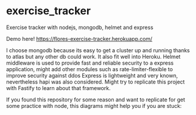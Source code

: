 # exercise_tracker
Exercise tracker with nodejs, mongodb, helmet and express 

Demo here! https://flores-exercise-tracker.herokuapp.com/

I choose mongodb because its easy to get a cluster up and running thanks to atlas but any other db could work. It also fit well into Heroku.
Helmet middleware is used to provide fast and reliable security to a express application, might add other modules such as rate-limiter-flexible to improve security against ddos 
Express is lightweight and very known, nevertheless hapi was also considered. Might try to replicate this project with Fastify to learn about that framework.

If you found this repository for some reason and want to replicate for get some practice with node, this diagrams might help you if you are stuck:

